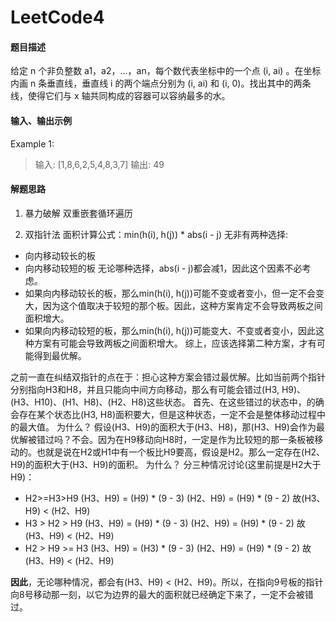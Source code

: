 # LeetCode4
#### 题目描述
给定 n 个非负整数 a1，a2，...，an，每个数代表坐标中的一个点 (i, ai) 。在坐标内画 n 条垂直线，垂直线 i 的两个端点分别为 (i, ai) 和 (i, 0)。找出其中的两条线，使得它们与 x 轴共同构成的容器可以容纳最多的水。

#### 输入、输出示例
Example 1:
> 输入: [1,8,6,2,5,4,8,3,7]
  输出: 49

#### 解题思路
1. 暴力破解
双重嵌套循环遍历

2. 双指针法
面积计算公式：min(h(i), h(j)) * abs(i - j)
无非有两种选择:
- 向内移动较长的板
- 向内移动较短的板
无论哪种选择，abs(i - j)都会减1，因此这个因素不必考虑。
- 如果向内移动较长的板，那么min(h(i), h(j))可能不变或者变小，但一定不会变大，因为这个值取决于较短的那个板。因此，这种方案肯定不会导致两板之间面积增大。
- 如果向内移动较短的板，那么min(h(i), h(j))可能变大、不变或者变小，因此这种方案有可能会导致两板之间面积增大。
综上，应该选择第二种方案，才有可能得到最优解。

之前一直在纠结双指针的点在于：担心这种方案会错过最优解。比如当前两个指针分别指向H3和H8，并且只能向中间方向移动，那么有可能会错过(H3, H9)、(H3、H10)、(H1、H8)、(H2、H8)这些状态。
首先、在这些错过的状态中，的确会存在某个状态比(H3, H8)面积要大，但是这种状态，一定不会是整体移动过程中的最大值。
为什么？
假设(H3、H9)的面积大于(H3、H8)，那(H3、H9)会作为最优解被错过吗？不会。因为在H9移动向H8时，一定是作为比较短的那一条板被移动的。也就是说在H2或H1中有一个板比H9要高，假设是H2。那么一定存在(H2、H9)的面积大于(H3、H9)的面积。
为什么？
分三种情况讨论(这里前提是H2大于H9)：
- H2>=H3>H9
(H3、H9) = (H9) * (9 - 3)
(H2、H9) = (H9) * (9 - 2)
故(H3、H9) < (H2、H9)
- H3 > H2 > H9
(H3、H9) = (H9) * (9 - 3)
(H2、H9) = (H9) * (9 - 2)
故(H3、H9) < (H2、H9)
- H2 > H9 >= H3
(H3、H9) = (H3) * (9 - 3)
(H2、H9) = (H9) * (9 - 2)
故(H3、H9) < (H2、H9)

**因此**，无论哪种情况，都会有(H3、H9) < (H2、H9)。所以，在指向9号板的指针向8号移动那一刻，以它为边界的最大的面积就已经确定下来了，一定不会被错过。